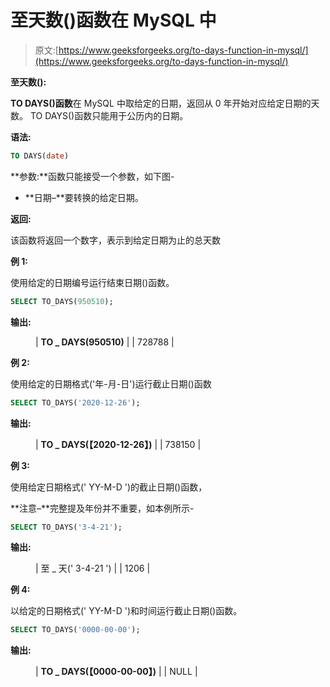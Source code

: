 # 至天数()函数在 MySQL 中

> 原文:[https://www.geeksforgeeks.org/to-days-function-in-mysql/](https://www.geeksforgeeks.org/to-days-function-in-mysql/)

**至天数():**

**TO DAYS()函数**在 MySQL 中取给定的日期，返回从 0 年开始对应给定日期的天数。
TO DAYS()函数只能用于公历内的日期。

**语法:**

```sql
TO DAYS(date)
```

**参数:**函数只能接受一个参数，如下图-

*   **日期–**要转换的给定日期。

**返回:**

该函数将返回一个数字，表示到给定日期为止的总天数

**例 1:**

使用给定的日期编号运行结束日期()函数。

```sql
SELECT TO_DAYS(950510);
```

**输出:**

<figure class="table">

| **TO _ DAYS(950510)** |
| 728788 |

</figure>

**例 2:**

使用给定的日期格式('年-月-日')运行截止日期()函数

```sql
SELECT TO_DAYS('2020-12-26');
```

**输出:**

<figure class="table">

| **TO _ DAYS(【2020-12-26】)** |
| 738150 |

</figure>

**例 3:**

使用给定日期格式(' YY-M-D ')的截止日期()函数，

**注意–**完整提及年份并不重要，如本例所示-

```sql
SELECT TO_DAYS('3-4-21');
```

**输出:**

<figure class="table">

| 至 _ 天(' 3-4-21 ') |
| 1206 |

</figure>

**例 4:**

以给定的日期格式(' YY-M-D ')和时间运行截止日期()函数。

```sql
SELECT TO_DAYS('0000-00-00');
```

**输出:**

<figure class="table">

| **TO _ DAYS(【0000-00-00】)** |
| NULL |

</figure>
